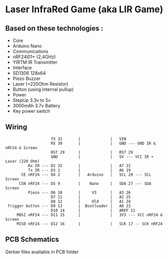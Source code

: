 # Laser InfraRed Game (aka LIR Game)

## Based on these technologies :
- Core
 - Arduino Nano
- Communications
 - nRF24l01+ (2,4GHz)
 - YIRTM IR Transmitter
- Interface
 - SD1306 128x64
 - Piezo Buzzer
 - Laser (+220Ohm Resistor)
 - Button (using internal pullup)
- Power
 - StepUp 3.3v to 5v
 - 3000mAh 3.7v Battery
 - Key power switch

## Wiring
                        TX 31       |             |   VIN
                        RX 30       |             |   GND --- GND IR & nRF24 & Screen
                        RST 29      |             |   RST 29
                        GND         |             |   5V --- VCC IR + Laser (220 Ohm)
              Rx IR --- D2 32       |             |   A7 22
              Tx IR --- D3 1        |             |   A6 19
           CE nRF24 --- D4 2        |   Arduino   |   SCL 28 --- SCL Screen
          CSN nRF24 --- D5 9        |    Nano     |   SDA 27 --- SDA Screen
              Piezo --- D6 10       |     V3      |   A3 26
                        D7 11       |             |   A2 25
                        D8 12       |     Old     |   A1 24
     Trigger button --- D9 13       |  Bootloader |   A0 23
                        D10 14      |             |   AREF 21
         MOSI nRF24 --- D11 15      |             |   3V3 --- VCC nRF24 & Screen
         MISO nRF24 --- D12 16      |             |   SCK 17 -- SCK nRF24

## PCB Schematics
Gerber files available in PCB folder
